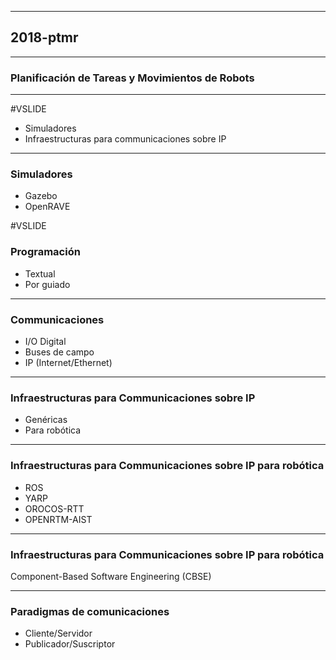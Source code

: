 
----
## 2018-ptmr
----
### Planificación de Tareas y Movimientos de Robots
----
#VSLIDE

- Simuladores
- Infraestructuras para communicaciones sobre IP
---
### Simuladores

- Gazebo
- OpenRAVE

#VSLIDE
### Programación

- Textual
- Por guiado

---
### Communicaciones

- I/O Digital
- Buses de campo
- IP (Internet/Ethernet)

---
### Infraestructuras para Communicaciones sobre IP

- Genéricas
- Para robótica

---
### Infraestructuras para Communicaciones sobre IP para robótica

- ROS
- YARP
- OROCOS-RTT
- OPENRTM-AIST

---
### Infraestructuras para Communicaciones sobre IP para robótica

Component-Based Software Engineering (CBSE)

---
### Paradigmas de comunicaciones

- Cliente/Servidor
- Publicador/Suscriptor
